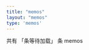 ```yaml
---
title: "memos"
layout: "memos"
type: 'memos'
--- 
```

<meta name="referrer" content="no-referrer">
<section id="main" class="container">
    <div class="memo-nums">
        <p class="note note-info memo-nums-text">
            共有
            <span id="memonums">「条等待加载」</span>
            条 memos
        </p>
    </div>
    <div id="bber"></div>
    <script type="text/javascript">
        var bbMemos = {
            memos: "https://memo.wananaiko.com/",
            limit: "15",
            creatorId: "1",
            domId: "#bber"
        }
    </script>
</section>

<!-- <script type="text/javascript">
    window.ViewImage && ViewImage.init('.content img');
</script> -->

<script>
  mediumZoom('.content img');
</script>

<script type="text/javascript" src="/memos/assets/js/view-image.min.js"></script>
<script type="text/javascript" src="/memos/assets/js/bibi.js"></script>
<script type="text/javascript" src="/memos/assets/js/marked.min.js"></script>
<script type="text/javascript" src="https://fastly.jsdelivr.net/gh/Tokinx/Lately/lately.min.js"></script>
